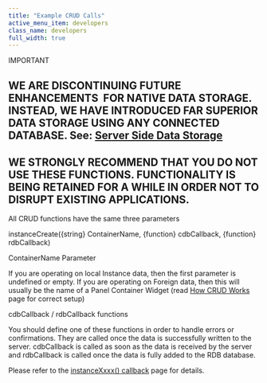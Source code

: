 ```yaml
---
title: "Example CRUD Calls"
active_menu_item: developers
class_name: developers
full_width: true
---
```



IMPORTANT

## WE ARE DISCONTINUING FUTURE ENHANCEMENTS  FOR NATIVE DATA STORAGE. INSTEAD, WE HAVE INTRODUCED FAR SUPERIOR DATA STORAGE USING ANY CONNECTED DATABASE. See: [Server Side Data Storage](../../../../../data-storage/server-side-data-storage/index.htm)

## WE STRONGLY RECOMMEND THAT YOU DO NOT USE THESE FUNCTIONS. FUNCTIONALITY IS BEING RETAINED FOR A WHILE IN ORDER NOT TO DISRUPT EXISTING APPLICATIONS.

All CRUD functions have the same three parameters

instanceCreate({string} ContainerName, {function} cdbCallback, {function} rdbCallback)

ContainerName Parameter

If you are operating on local Instance data, then the first parameter is undefined or empty. If you are operating on Foreign data, then this will usually be the name of a Panel Container Widget (read [How CRUD Works](how_crud_works.htm) page for correct setup)

cdbCallback / rdbCallback functions

You should define one of these functions in order to handle errors or confirmations. They are called once the data is successfully written to the server. cdbCallback is called as soon as the data is received by the server and rdbCallback is called once the data is fully added to the RDB database.

Please refer to the [instanceXxxx() callback](../../../../../scripting-apis/client-api/instance-data-functions/instancexxxx-callback-function.htm) page for details.


